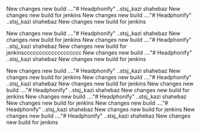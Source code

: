 New changes new build ...."# Headphonify" ..stsj,,kazi shahebaz
New changes new build for jenkins
New changes new build ...."# Headphonify" ..stsj,,kazi shahebaz
New changes new build for jenkins


New changes new build ...."# Headphonify" ..stsj,,kazi shahebaz
New changes new build for jenkins
New changes new build ...."# Headphonify" ..stsj,,kazi shahebaz
New changes new build for jenkinsccccccccccccccccccc
New changes new build ...."# Headphonify" ..stsj,,kazi shahebaz
New changes new build for jenkins


New changes new build ...."# Headphonify" ..stsj,,kazi shahebaz
New changes new build for jenkins
New changes new build ...."# Headphonify" ..stsj,,kazi shahebaz
New changes new build for jenkins
New changes new build ...."# Headphonify" ..stsj,,kazi shahebaz
New changes new build for jenkins
New changes new build ...."# Headphonify" ..stsj,,kazi shahebaz
New changes new build for jenkins
New changes new build ...."# Headphonify" ..stsj,,kazi shahebaz
New changes new build for jenkins
New changes new build ...."# Headphonify" ..stsj,,kazi shahebaz
New changes new build for jenkins
